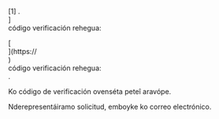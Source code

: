 [1] .<br host>]<br action>código verificación rehegua:<br code>

[<br host>](https://<br host>)<br action>código verificación rehegua:<br code>.

Ko código de verificación ovenséta peteî aravópe.

Nderepresentáiramo solicitud, emboyke ko correo electrónico.